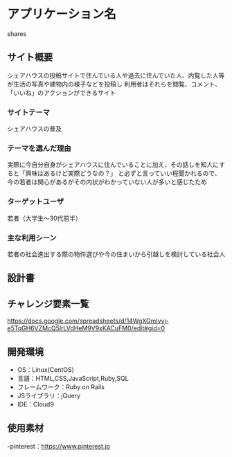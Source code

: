 # アプリケーション名
shares
## サイト概要
シェアハウスの投稿サイトで住んでいる人や過去に住んでいた人、内覧した人等が生活の写真や建物内の様子などを投稿し
利用者はそれらを閲覧、コメント、「いいね」のアクションができるサイト

### サイトテーマ
シェアハウスの普及

### テーマを選んだ理由
実際に今自分自身がシェアハウスに住んでいることに加え、その話しを知人にすると「興味はあるけど実際どうなの？」
と必ずと言っていい程聞かれるので、今の若者は関心があるがその内状がわかっていない人が多いと感じたため

### ターゲットユーザ
若者（大学生〜30代前半）

### 主な利用シーン
若者の社会進出する際の物件選びや今の住まいから引越しを検討している社会人

## 設計書

## チャレンジ要素一覧
https://docs.google.com/spreadsheets/d/14WgXGmIvvj-e5TqGH6VZMcQ5lrLVdHeM9V9xKACuFM0/edit#gid=0
## 開発環境
- OS：Linux(CentOS)
- 言語：HTML,CSS,JavaScript,Ruby,SQL
- フレームワーク：Ruby on Rails
- JSライブラリ：jQuery
- IDE：Cloud9

## 使用素材
-pinterest：https://www.pinterest.jp
